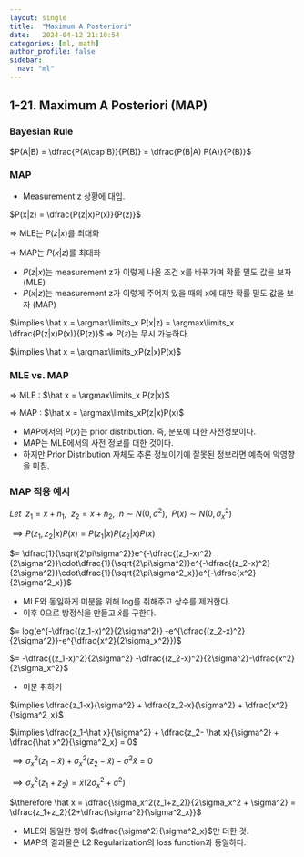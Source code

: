 ```yaml
---
layout: single
title:  "Maximum A Posteriori"
date:   2024-04-12 21:10:54 
categories: [ml, math]
author_profile: false
sidebar:
  nav: "ml"
---
```

## 1-21. Maximum A Posteriori (MAP)

### Bayesian Rule

$P(A|B) = \dfrac{P(A\cap B)}{P(B)} = \dfrac{P(B|A) P(A)}{P(B)}$

### MAP

- Measurement z 상황에 대입.

$P(x|z) = \dfrac{P(z|x)P(x)}{P(z)}$

⇒ MLE는 $P(z|x)$를 최대화

⇒ MAP는 $P(x|z)$를 최대화

- $P(z|x)$는 measurement z가 이렇게 나올 조건 x를 바꿔가며 확률 밀도 값을 보자 (MLE)
- $P(x|z)$는 measurement z가 이렇게 주어져 있을 때의 x에 대한 확률 밀도 값을 보자 (MAP)

$\implies \hat x = \argmax\limits_x P(x|z) = \argmax\limits_x \dfrac{P(z|x)P(x)}{P(z)}$         ⇒ $P(z)$는 무시 가능하다.

$\implies \hat x = \argmax\limits_xP(z|x)P(x)$

### MLE vs. MAP

⇒ MLE : $\hat x = \argmax\limits_x P(z|x)$

⇒ MAP : $\hat x = \argmax\limits_xP(z|x)P(x)$

- MAP에서의 $P(x)$는 prior distribution. 즉, 분포에 대한 사전정보이다.
- MAP는 MLE에서의 사전 정보를 더한 것이다.
- 하지만 Prior Distribution 자체도 추론 정보이기에 잘못된 정보라면 예측에 악영향을 미침.

### MAP 적용 예시

$Let \enspace z_1 = x+n_1, \enspace z_2 = x+n_2, \enspace n \sim N(0, \sigma^2), \enspace P(x) \sim N(0, \sigma^2_x)$

$\implies P(z_1, z_2 |x)P(x) = P(z_1|x)P(z_2|x)P(x)$

$= \dfrac{1}{\sqrt{2\pi\sigma^2}}e^{-\dfrac{(z_1-x)^2}{2\sigma^2}}\cdot\dfrac{1}{\sqrt{2\pi\sigma^2}}e^{-\dfrac{(z_2-x)^2}{2\sigma^2}}\cdot\dfrac{1}{\sqrt{2\pi\sigma^2_x}}e^{-\dfrac{x^2}{2\sigma^2_x}}$

- MLE와 동일하게 미분을 위해 log를 취해주고 상수를 제거한다.
- 이후 0으로 방정식을 만들고 $\hat x$를 구한다.

$= log(e^{-\dfrac{(z_1-x)^2}{2\sigma^2}} -e^{\dfrac{(z_2-x)^2}{2\sigma^2}}-e^{\dfrac{x^2}{2\sigma_x^2}})$

$= -\dfrac{(z_1-x)^2}{2\sigma^2} -\dfrac{(z_2-x)^2}{2\sigma^2}-\dfrac{x^2}{2\sigma_x^2}$

- 미분 취하기

$\implies \dfrac{z_1-x}{\sigma^2} + \dfrac{z_2-x}{\sigma^2} + \dfrac{x^2}{\sigma^2_x}$ 

$\implies \dfrac{z_1-\hat x}{\sigma^2} + \dfrac{z_2- \hat x}{\sigma^2} + \dfrac{\hat x^2}{\sigma^2_x} = 0$ 

$\implies \sigma^2_x(z_1-\hat x) + \sigma^2_x(z_2 - \hat x)-\sigma^2\hat x = 0$

$\implies \sigma^2_x(z_1+z_2) = \hat x(2\sigma^2_x+\sigma^2)$

$\therefore \hat x = \dfrac{\sigma_x^2(z_1+z_2)}{2\sigma_x^2 + \sigma^2} = \dfrac{z_1+z_2}{2+\dfrac{\sigma^2}{\sigma^2_x}}$

- MLE와 동일한 항에 $\dfrac{\sigma^2}{\sigma^2_x}$만 더한 것.
- MAP의 결과물은 L2 Regularization의 loss function과 동일하다.